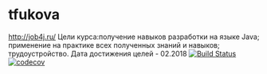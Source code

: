# tfukova
http://job4j.ru/
Цели курса:получение навыков разработки на языке Java; применение на практике всех полученных знаний и навыков; трудоустройство.
Дата достижения целей -  02.2018
[![Build Status](https://travis-ci.org/TatyanaAlex/tfukova.svg?branch=master)](https://travis-ci.org/TatyanaAlex/tfukova)
[![codecov](https://codecov.io/gh/TatyanaAlex/tfukova/branch/master/graph/badge.svg)](https://codecov.io/gh/TatyanaAlex/tfukova)